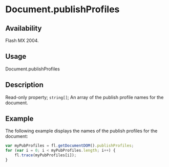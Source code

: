 # Document.publishProfiles

## Availability

Flash MX 2004.

## Usage

Document.publishProfiles

## Description

Read-only property; `string[]`; An array of the publish profile names for the document.

## Example

The following example displays the names of the publish profiles for the document:

```javascript
var myPubProfiles = fl.getDocumentDOM().publishProfiles;
for (var i = 0; i < myPubProfiles.length; i++) {
    fl.trace(myPubProfiles[i]);
}
```
